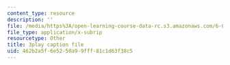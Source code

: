 ```yaml
---
content_type: resource
description: ''
file: /media/https%3A/open-learning-course-data-rc.s3.amazonaws.com/6-006-introduction-to-algorithms-spring-2020/462b2a5f6e5250a99fff81c1d63f38c5_TDo3r5M1LNo.vtt
file_type: application/x-subrip
resourcetype: Other
title: 3play caption file
uid: 462b2a5f-6e52-50a9-9fff-81c1d63f38c5
---
```

